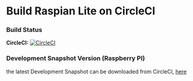 # Build Raspian Lite on CircleCI

### Build Status

**CircleCI:** [![CircleCI](https://circleci.com/gh/zoff99/raspi_lite_build/tree/master.png?style=badge)](https://circleci.com/gh/zoff99/raspi_lite_build)

### Development Snapshot Version (Raspberry PI)

the latest Development Snapshot can be downloaded from CircleCI, [here](https://circleci.com/api/v1.1/project/github/zoff99/raspi_lite_build/latest/artifacts/0/deploy/image-Raspbian-lite.zip?filter=successful&branch=master)

